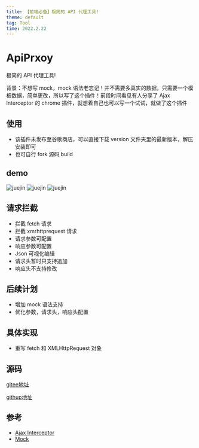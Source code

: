 ```yaml
---
title: 【前端必备】极简的 API 代理工具!
theme: default
tag: Tool
time: 2022.2.22
---
```


# ApiPrxoy

极简的 API 代理工具!

背景：不想写 mock，mock 语法老忘记！并不需要多真实的数据，只需要一个模板数据，简单更改，所以写了这个插件！前段时间看见有人分享了 Ajax Interceptor 的 chrome 插件，就想着自己也可以写一个试试，就做了这个插件

## 使用

- 该插件未发布至谷歌商店，可以直接下载 version 文件夹里的最新版本，解压安装即可
- 也可自行 fork 源码 build

## demo

![juejin](https://p3-juejin.byteimg.com/tos-cn-i-k3u1fbpfcp/24d98c2f40754a2eabe6c54e78d8e689~tplv-k3u1fbpfcp-zoom-1.image)
![juejin](https://p3-juejin.byteimg.com/tos-cn-i-k3u1fbpfcp/d77d1c14541b450ba0752aa1b72543e6~tplv-k3u1fbpfcp-zoom-1.image)
![juejin](https://p3-juejin.byteimg.com/tos-cn-i-k3u1fbpfcp/841b0421239740e6a982ffb8c53841c4~tplv-k3u1fbpfcp-zoom-1.image)

## 请求拦截

- 拦截 fetch 请求
- 拦截 xmrhttprequest 请求
- 请求参数可配置
- 响应参数可配置
- Json 可视化编辑
- 请求头暂时只支持追加
- 响应头不支持修改

## 后续计划

- 增加 mock 语法支持
- 优化参数，请求头，响应头配置

## 具体实现

- 重写 fetch 和 XMLHttpRequest 对象
## 源码
[gitee地址](https://gitee.com/Y_onghu/api_proxy_pro)

[githup地址](https://github.com/HitStarrySky/api_proxy)

## 参考

- [Ajax Interceptor](https://github.com/YGYOOO/ajax-interceptor)
- [Mock](https://github.com/nuysoft/Mock)
